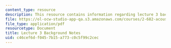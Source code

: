 ```yaml
---
content_type: resource
description: This resource contains information regarding lecture 3 background notes.
file: https://ol-ocw-studio-app-qa.s3.amazonaws.com/courses/2-682-acoustical-oceanography-spring-2012/c46cef6df0457b15a773c0c5f99c2cec_MIT2_682S12_bglec03.pdf
file_type: application/pdf
resourcetype: Document
title: Lecture 3 Background Notes
uid: c46cef6d-f045-7b15-a773-c0c5f99c2cec
---
```

